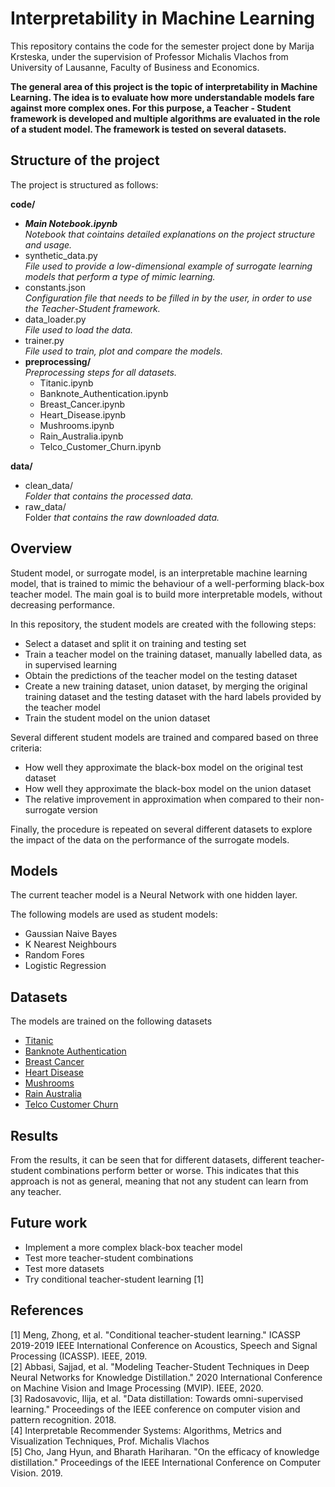 # Interpretability in Machine Learning #
This repository contains the code for the semester project done by Marija Krsteska, under the supervision of Professor Michalis Vlachos from University of Lausanne, Faculty of Business and Economics.

**The general area of this project is the topic of interpretability in Machine Learning. The idea is to evaluate how more understandable models fare against more complex ones. For this purpose, a Teacher - Student framework is developed and multiple algorithms are evaluated in the role of a student model. The framework is tested on several datasets.**

## Structure of the project ##
The project is structured as follows: 

**code/** 
  - ***Main Notebook.ipynb***  </br>  *Notebook that cointains detailed explanations on the project structure and usage.* 
  - synthetic_data.py  </br> *File used to provide a low-dimensional example of surrogate learning models that perform a type of mimic learning.*
  - constants.json  </br> *Configuration file that needs to be filled in by the user, in order to use the Teacher-Student framework.*
  - data_loader.py  </br> *File used to load the data.*
  - trainer.py  </br> *File used to train, plot and compare the models.*</br>
  - **preprocessing/**  </br> *Preprocessing steps for all datasets.*
    * Titanic.ipynb  </br>
    * Banknote_Authentication.ipynb  </br>
    * Breast_Cancer.ipynb  </br>
    * Heart_Disease.ipynb  </br>
    * Mushrooms.ipynb  </br>
    * Rain_Australia.ipynb  </br>
    * Telco_Customer_Churn.ipynb 
   
**data/**  </br> 
  - clean_data/  </br> *Folder that contains the processed data.*
  - raw_data/ </br> Folder *that contains the raw downloaded data.*

## Overview ##

Student model, or surrogate model, is an interpretable machine learning model, that is trained to mimic the behaviour of a well-performing black-box teacher model. The main goal is to build more interpretable models, without decreasing performance. 

In this repository, the student models are created with the following steps:

- Select a dataset and split it on training and testing set
- Train a teacher model on the training dataset, manually labelled data, as in supervised learning
- Obtain the predictions of the teacher model on the testing dataset
- Create a new training dataset, union dataset, by merging the original training dataset and the testing dataset with the hard labels provided by the teacher model
- Train the student model on the union dataset

Several different student models are trained and compared based on three criteria:
- How well they approximate the black-box model on the original test dataset
- How well they approximate the black-box model on the union dataset
- The relative improvement in approximation when compared to their non-surrogate version

Finally, the procedure is repeated on several different datasets to explore the impact of the data on the performance of the surrogate models.

## Models ##

The current teacher model is a Neural Network with one hidden layer.

The following models are used as student models:

- Gaussian Naive Bayes  
- K Nearest Neighbours
- Random Fores
- Logistic Regression

## Datasets ##

The models are trained on the following datasets
- [Titanic](https://www.kaggle.com/c/titanic/data)
- [Banknote Authentication](https://archive.ics.uci.edu/ml/datasets/banknote+authentication)
- [Breast Cancer](https://archive.ics.uci.edu/ml/datasets/Breast+Cancer+Wisconsin+%28Diagnostic%29)
- [Heart Disease](https://archive.ics.uci.edu/ml/datasets/heart+disease)
- [Mushrooms](https://archive.ics.uci.edu/ml/datasets/Mushroom)
- [Rain Australia](https://www.kaggle.com/jsphyg/weather-dataset-rattle-package)
- [Telco Customer Churn](https://www.kaggle.com/blastchar/telco-customer-churn)

## Results ##

From the results, it can be seen that for different datasets, different teacher-student combinations perform better or worse. This indicates that this approach is not as general, meaning that not any student can learn from any teacher.

## Future work ##
- Implement a more complex black-box teacher model 
- Test more teacher-student combinations
- Test more datasets
- Try conditional teacher-student learning [1]

## References ##
[1] Meng, Zhong, et al. "Conditional teacher-student learning." ICASSP 2019-2019 IEEE International Conference on Acoustics, Speech and Signal Processing (ICASSP). IEEE, 2019.
</br>[2] Abbasi, Sajjad, et al. "Modeling Teacher-Student Techniques in Deep Neural Networks for Knowledge Distillation." 2020 International Conference on Machine Vision and Image Processing (MVIP). IEEE, 2020.
</br>[3] Radosavovic, Ilija, et al. "Data distillation: Towards omni-supervised learning." Proceedings of the IEEE conference on computer vision and pattern recognition. 2018.
</br>[4] Interpretable Recommender Systems: Algorithms, Metrics and Visualization Techniques, Prof. Michalis Vlachos
</br>[5] Cho, Jang Hyun, and Bharath Hariharan. "On the efficacy of knowledge distillation." Proceedings of the IEEE International Conference on Computer Vision. 2019.
